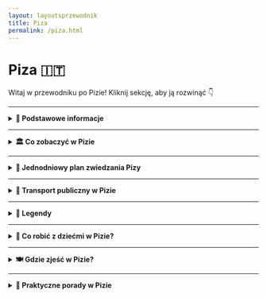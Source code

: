 ```yaml
---
layout: layoutsprzewodnik
title: Piza
permalink: /piza.html
---
```


# Piza 🇮🇹

Witaj w przewodniku po Pizie! Kliknij sekcję, aby ją rozwinąć 👇

---

<details>
  <summary><strong>📌 Podstawowe informacje</strong></summary>

  <h3>🗼 Piza – nie tylko wieża, która się nie słucha grawitacji</h3>
  <p>
    Piza to miasto, które zna cały świat... choćby z memów i fotek, na których ludzie próbują "podtrzymać" słynną wieżę. Ale spokojnie – to nie wszystko, co ma do zaoferowania! Choć <strong>Krzywa Wieża</strong> kradnie show, Piza to też eleganckie place, tajemnicze zaułki i rzeka Arno, która przecina ją z gracją modelki na wybiegach.
  </p>

  <p>
    To właśnie tutaj średniowiecze flirtuje z renesansem, a klimat włoskiego dolce vita wylewa się z każdej kawiarni. Mimo turystycznej sławy, Piza zachowała swój lokalny charakter – więc obok tłumu z aparatami znajdziesz też studentów, grających w szachy na skwerze, i starsze panie plotkujące przy espresso.
  </p>

  <p>
    Miasto jest kompaktowe – idealne na jednodniowy wypad lub leniwe zwiedzanie na piechotę. Do tego świetnie skomunikowane – tylko 15 minut pociągiem od lotniska i już możesz sprawdzać, czy wieża naprawdę się przechyla (spoiler: tak!).
  </p>

  <h3>✈️ Jak się dostać do Pizy?</h3>
  <ul>
    <li><strong>Samolotem:</strong> Lotnisko Pisa Galileo Galilei (PSA) – jedno z najbliższych centrum lotnisk w Europie! Do centrum dojedziesz w 5 minut pociągiem <em>PisaMover</em>.</li>
    <li><strong>Pociągiem:</strong> Bezpośrednie połączenia z Florencją (ok. 1h), Luką, Livorno i nawet Rzymem. Wysiądź na stacji <strong>Pisa Centrale</strong>.</li>
  </ul>

  <h3>🚶‍♂️ Poruszanie się po mieście</h3>
  <p>
    Zapomnij o taksówkach i komunikacji miejskiej – w Pizie królują nogi. Centrum jest zwarte, wszystko masz w zasięgu spaceru. A jeśli chcesz poczuć się jak lokal, wypożycz rower – śmiganie po nadbrzeżach Arno to czysta przyjemność.
  </p>

  <p>
    Piza to idealne połączenie fotogenicznego absurdu (patrz: wieża) i prawdziwego włoskiego luzu. Możesz ją "odhaczyć" w kilka godzin… albo zakochać się i zostać do zachodu słońca. W obu przypadkach: warto!
  </p>
</details>


---

<details>
  <summary><strong>🏛️ Co zobaczyć w Pizie</strong></summary>
  
  <details>
    <summary><strong>🗼 Krzywa Wieża – najsłynniejsze pochylenie świata</strong></summary>
    <p><strong>Współrzędne:</strong> <em>43.7230° N, 10.3966° E</em></p>
    <p>
      Bez niej Piza byłaby po prostu ładnym miasteczkiem z historią. Ale oto jest – <strong>Torre Pendente</strong>, czyli wieża, która nigdy nie powiedziała „stoję prosto”. Zaczęła się przechylać już w trakcie budowy w XII wieku, ale mieszkańcy stwierdzili: „Dobra, zostawmy tak – przynajmniej będzie unikalna.”
    </p>
    <p>
      Można na nią wejść – i to dosłownie po krzywych schodach. W środku czuć lekkie zawirowanie błędnika, ale widok z góry – cudo. Pamiętaj, bilety kup najlepiej wcześniej online – chętnych jest więcej niż selfie z wieżą.
    </p>
    <ul>
      <li><strong>Bilety:</strong> ok. 20€</li>
      <li><strong>Czas zwiedzania:</strong> ok. 30 minut wspinaczki + panorama</li>
    </ul>
  </details>

  <details>
    <summary><strong>⛪ Katedra Santa Maria Assunta – matka elegancji</strong></summary>
    <p><strong>Współrzędne:</strong> <em>43.7230° N, 10.3957° E</em></p>
    <p>
      To właśnie od niej zaczęła się cała historia Placu Cudów. Zbudowana w XI wieku, z zewnątrz wygląda jak z cukru – marmur, łuki, kolumny. Wnętrze? Złote sufity, mozaiki i elegancja z czasów, gdy styl gotycki był nowością, a kościół robił wrażenie na wszystkich.
    </p>
    <p>
      To serce kompleksu – a po wejściu od razu wiadomo dlaczego. Warto przyjść z przewodnikiem lub dobrą aplikacją – każdy detal ma swoją historię.
    </p>
    <ul>
      <li><strong>Bilety:</strong> darmowe, ale trzeba odebrać wejściówkę (limit dzienny)</li>
    </ul>
  </details>

  <details>
    <summary><strong>⚰️ Camposanto Monumentale – cmentarz, który wygląda jak świątynia</strong></summary>
    <p><strong>Współrzędne:</strong> <em>43.7235° N, 10.3964° E</em></p>
    <p>
      Tak, to cmentarz – ale spokojnie, tu nie chodzi o grozę, a o sztukę i spokój. Mówi się, że ziemia, na której stoi Camposanto, została przywieziona z Ziemi Świętej. Przechadzając się pod arkadami, zobaczysz piękne freski, nagrobki jak dzieła sztuki i ciszę, która uspokaja nawet najbardziej zmęczone nogi turysty.
    </p>
    <p>
      To miejsce ma swoją magię – niepozorne z zewnątrz, poruszające w środku.
    </p>
    <ul>
      <li><strong>Bilety:</strong> ok. 7€ lub w pakiecie z innymi atrakcjami</li>
    </ul>
  </details>

  <details>
    <summary><strong>🔔 Baptysterium św. Jana – gdzie echo śpiewa solo</strong></summary>
    <p><strong>Współrzędne:</strong> <em>43.7228° N, 10.3964° E</em></p>
    <p>
      To największe baptysterium we Włoszech – i jedno z najbardziej niezwykłych. Nie tylko z zewnątrz wygląda imponująco, ale ma też wyjątkową akustykę. Jeśli trafisz na pracownika, który zaprezentuje „śpiew echa” – przygotuj się na ciarki. Wnętrze proste, ale robi efekt WOW.
    </p>
    <p>
      Ciekawostka? Budowę zaczęto w stylu romańskim, a skończono w gotyku – czyli miks, który działa zaskakująco dobrze.
    </p>
    <ul>
      <li><strong>Bilety:</strong> ok. 5–7€, w pakiecie taniej</li>
    </ul>
  </details>

  <details>
    <summary><strong>🌉 Most Mezzo – widokowa przerwa od marmuru</strong></summary>
    <p><strong>Współrzędne:</strong> <em>43.7165° N, 10.3993° E</em></p>
    <p>
      Most Mezzo (Ponte di Mezzo) to dobre miejsce, żeby na chwilę zejść z turystycznej autostrady. Spacerując po nim, zobaczysz Arno, kolorowe fasady kamienic, a wieczorem – złote światło odbijające się w wodzie. To tu dzieje się życie wieczorne – młodzi, lody, rozmowy.
    </p>
    <p>
      Nie ma biletów, nie ma fresków – tylko prawdziwa Piza. Idealne miejsce na odpoczynek (i Insta).
    </p>
  </details>

<details>
  <summary><strong>🕵️ Sekretne miejsca w Pizie</strong></summary>

  <h3>🌿 Giardino Scotto – park, o którym wiedzą tylko wtajemniczeni</h3>
  <p><em>Współrzędne: 43.7114° N, 10.3997° E</em></p>
  <p>Na południowym brzegu Arno, za ceglanym murem, kryje się zielony azyl. <strong>Giardino Scotto</strong> to coś pomiędzy parkiem miejskim a starą fortecą. Są tu palmy, fontanny, sceny koncertowe i ławeczki z widokiem. Idealne miejsce na piknik, książkę lub szybki reset od tłumów przy wieży.</p>

  <h3>🧱 Murale Tuttomondo – street art z duszą</h3>
  <p><em>Współrzędne: 43.7082° N, 10.4007° E</em></p>
  <p>Zamiast kolejnej kolumny – mural. Ogromny, kolorowy, od Keitha Haringa, światowej gwiazdy street artu. Znajduje się na ścianie kościoła Sant’Antonio. Przesłanie? Pokój i jedność. Sztuka, która wciąga i daje do myślenia – szczególnie jeśli wcześniej widziałeś tylko marmur i cegły.</p>

  <h3>🪨 Sanktuarium Santa Maria della Spina – mikroskarb gotyku</h3>
  <p><em>Współrzędne: 43.7089° N, 10.3965° E</em></p>
  <p>Ten miniaturowy kościółek przy rzece wygląda jak koronka wyciosana z marmuru. Z daleka można go przegapić, z bliska – zachwyca detalami. Kiedyś przechowywał... kolec z korony cierniowej Jezusa. Dziś raczej zdjęcia turystów. Ale klimat pozostał – zwłaszcza o zachodzie słońca.</p>

  <h3>🐉 Ulica Via San Martino – duch Pizy bez selfie-sticków</h3>
  <p><em>Współrzędne: 43.7079° N, 10.3986° E</em></p>
  <p>Jeśli chcesz zobaczyć prawdziwą Pizę – wejdź w tę ulicę. Mało turystów, za to dużo autentyczności: małe sklepy, stare fasady, zapach piekarni. Wieczorem pojawiają się mieszkańcy, dzieci jeżdżą na rowerach, a z okien słychać włoskie rozmowy. Brzmi banalnie? Ale to właśnie jest magia.</p>

  <h3>📜 Ogród Botaniczny – zielone zaskoczenie</h3>
  <p><em>Współrzędne: 43.7190° N, 10.3985° E</em></p>
  <p>Nie każdy wie, że Piza ma <strong>najstarszy ogród botaniczny w Europie</strong> – założony w 1544 roku! Znajdziesz tu palmy, lilie wodne, kaktusy, rośliny lecznicze i oranżerie. Cisza, spokój i trochę jak powrót do szkoły... ale w wersji z relaksem i zielenią. Wstęp tani, a wrażenia bezcenne.</p>

</details>

</details>

---

<details>
  <summary><strong>📅 Jednodniowy plan zwiedzania Pizy</strong></summary>

  <p><strong>Start: Plac Cudów (Piazza dei Miracoli)</strong></p>
  <ul>
    <li>🗼 <strong>Krzywa Wieża</strong> – obowiązkowe zdjęcie, najlepiej z dziwną pozą. Wejście na górę to cardio i panorama w bonusie.</li>
    <li>⛪ <strong>Katedra Santa Maria Assunta</strong> – rzymski marmur, złoto, mozaiki – uczta dla oka i duszy.</li>
    <li>🔔 <strong>Baptysterium</strong> – spróbuj posłuchać echa i się nie wzruszyć. Akustyczna magia z XIII wieku.</li>
    <li>⚰️ <strong>Camposanto Monumentale</strong> – elegancki cmentarz z freskami. Cisza z klasą.</li>
  </ul>

  <p><strong>Spacer w stronę centrum</strong></p>
  <ul>
    <li>🛍️ Po drodze zajrzyj do lokalnych sklepików z pamiątkami – magnesy z wieżą, ale też rękodzieło i dobre wino.</li>
    <li>☕ Kawa lub lody w jednym z barów przy Borgo Stretto – czasem trzeba przysiąść i poczuć klimat.</li>
  </ul>

  <p><strong>🌉 Ponte di Mezzo</strong></p>
  <ul>
    <li>Spacer przez most z widokiem na rzekę Arno – zwłaszcza jeśli złapiesz złotą godzinę.</li>
  </ul>

  <p><strong>🧭 Czas na coś mniej oczywistego</strong></p>
  <ul>
    <li>🎨 <strong>Murale Tuttomondo</strong> – wielka ściana sztuki od Keitha Haringa, zaskakująca i pełna kolorów. Kto powiedział, że Piza to tylko wieża?</li>
    <li>🪑 Przerwa w cieniu w <strong>Giardino Scotto</strong> – park z widokiem na mury, idealny na reset i panino na trawie.</li>
  </ul>

  <p><strong>🍝 Kolacja</strong></p>
  <ul>
    <li>Wskocz do trattorii z lokalnym menu: spróbuj <em>cecina</em> (placek z mąki z ciecierzycy) i <em>pappardelle al cinghiale</em> (makaron z dzikiem – serio, pyszne).</li>
  </ul>

  <p><strong>🌙 Zakończenie dnia</strong></p>
  <ul>
    <li>Wróć na Plac Cudów, kiedy zapalą się światła – wieża wygląda wtedy magicznie. Mniej ludzi, więcej klimatu.</li>
  </ul>

</details>


---

<details>
  <summary><strong>🚌 Transport publiczny w Pizie</strong></summary>

  <h3>🚍 Autobusy – podstawowy sposób poruszania się</h3>
  <p>
    Piza to miasto kompaktowe, ale jeśli nie chcesz spalić kalorii po focacci z poranka, wskakuj w autobus. Sieć obsługiwana jest przez firmę <strong>CPT (Compagnia Pisana Trasporti)</strong>. Autobusy jeżdżą często i docierają do każdej dzielnicy – nawet tej, gdzie sam Galileusz nie zaglądał.
  </p>
  <ul>
    <li><strong>Bilety:</strong> 1,50 € za bilet 70-minutowy. Kupisz w kioskach, automatach lub przez aplikację <em>Tabnet</em>.</li>
    <li><strong>Popularne linie:</strong> Linia <strong>LAM Rossa</strong> zabierze Cię z dworca kolejowego do Krzywej Wieży (Piazza dei Miracoli).</li>
  </ul>

  <h3>🚕 Taksówki – dla tych, którzy wolą klimę i prywatność</h3>
  <p>
    Oficjalne białe taksówki z napisem „TAXI” są dostępne na postojach w centrum, przy dworcu i lotnisku. Można też zamówić telefonicznie (Radio Taxi: <strong>+39 050 541600</strong>), ale licznik leci nawet w oczekiwaniu. A to już nie żart.
  </p>

  <h3>🚆 Dojazd z lotniska do centrum</h3>
  <p>
    Z lotniska <strong>Pisa Galileo Galilei</strong> dostaniesz się do centrum w mniej niż 10 minut. Wybierz:
  </p>
  <ul>
    <li><strong>PisaMover:</strong> automatyczny pociąg do stacji <strong>Pisa Centrale</strong>. Odjeżdża co kilka minut. Koszt: 5 €.</li>
    <li><strong>Taksówkę:</strong> koszt ok. 10–15 € w zależności od ruchu i pory dnia.</li>
    <li><strong>Pieszo:</strong> jeśli nie masz ciężkiego bagażu – do centrum dojdziesz w 20–25 minut.</li>
  </ul>

  <h3>🚲 Rowerem przez miasto</h3>
  <p>
    Piza to idealne miasto do zwiedzania na rowerze – płaska, malownicza i z mnóstwem ścieżek. Skorzystaj z wypożyczalni rowerów miejskich <strong>Bike Sharing Pisa</strong> lub z usług prywatnych firm. A pedałowanie z widokiem na Krzywą Wieżę – bezcenne.
  </p>
</details>

---

<details>
  <summary><strong>🧙 Legendy</strong></summary>

  <h3>🌀 Cień Diabła w katedrze – odcisk rogatego gościa?</h3>
  <p><em>Współrzędne: 43.7230° N, 10.3966° E</em></p>
  <p>Na ścianie Katedry w Pizie (tuż przy wejściu) znajduje się seria wgłębień, które – według legendy – zostawił sam diabeł. Podobno próbował przeszkodzić w budowie, ale został przegoniony przez modlitwy i niebiański laser z nieba (wersja niepotwierdzona). Co ciekawe – mówi się, że nie da się ich zliczyć. Spróbuj. I nie dziw się, jeśli za każdym razem wyjdzie Ci inna liczba.</p>

  <h3>⚖️ Zegar śmierci – echo dawnej egzekucji</h3>
  <p><em>Współrzędne: 43.7227° N, 10.3954° E</em></p>
  <p>W Torre della Muda (obecnie część kompleksu Pałacu Opactwa) rozgrywa się jedna z najmroczniejszych legend. To tutaj w 1289 roku uwięziono hrabiego Ugolino della Gherardesca razem z jego dziećmi i wnukami. Zostali skazani na śmierć głodową. Podobno nocą słychać z wieży szepty, krzyki… i odgłos bijącego zegara, który nigdy nie był tam zainstalowany.</p>

  <h3>💀 Krypta kości – cmentarz Campo Santo</h3>
  <p><em>Współrzędne: 43.7237° N, 10.3955° E</em></p>
  <p>Campo Santo to święte pole – dosłownie. Ziemię do jego budowy przywieziono z Góry Kalwarii. Ale wokół miejsca narosło więcej opowieści niż krzywych zdjęć z wieżą. Podobno to właśnie tutaj chowano alchemików, naukowców i… ludzi, którzy znali przyszłość. Ich groby są nieoznaczone, a kaplice podobno kryją tajemnicze inskrypcje i zaklęcia. Klimat jak z "Kodu Leonarda da Vinci".</p>

  <h3>🦉 Kruk Galileusza – znak geniuszu czy klątwa?</h3>
  <p><em>Współrzędne: 43.7229° N, 10.3966° E</em></p>
  <p>Galileusz, urodzony w Pizie, podobno obserwował ruch lampy w katedrze i tak... wymyślił teorię wahadła. Ale miejscowi twierdzą, że podczas jednej z wizyt w mieście towarzyszył mu kruk – czarny jak smoła, który przysiadał tylko tam, gdzie Galileusz siadał do notatek. Mistycy mówią, że to duch starożytnego mędrca, który "przeniósł się" do ptaka, by inspirować uczonego. Naukowcy milczą. Turystyka legendowa ma się świetnie.</p>

</details>


---


<details>
  <summary><strong>🧒 Co robić z dziećmi w Pizie?</strong></summary>

  <h3>🏰 Krzywa Wieża – wrażenia krzywe jak rysunki w przedszkolu</h3>
  <p>
    Dzieci pokochają robienie zdjęć z „podtrzymywaniem” wieży – klasyk z Instagrama. Można też wejść na górę (dzieci od 8. roku życia) – to jak wspinaczka do nieba, tylko pod kątem! Widoki i wspomnienia gwarantowane.
  </p>

  <h3>🌳 Giardino Scotto – zamek, trawa i dużo miejsca do biegania</h3>
  <p>
    Zielony park z placem zabaw i pozostałościami zamku – idealne miejsce na piknik i oddech od tłumów. Dzieci mogą pobiegać, a Ty spokojnie wypić kawę na ławce i udawać, że nie słyszysz kłótni o lizaka.
  </p>

  <h3>🚂 Muzeum Kolejnictwa (Museo Piaggio) – pociągi i skutery!</h3>
  <p>
    Dla młodszych (i starszych) miłośników maszyn – muzeum poświęcone legendarnym skuterom Vespa i historii włoskiej kolei. Trochę hałasu, dużo emocji i zero nudy. Muzeum znajduje się niedaleko, w Pontederze – można podjechać pociągiem.
  </p>

  <h3>🐾 Rejs łodzią po rzece Arno</h3>
  <p>
    Wskoczcie razem na łódkę i popłyńcie Arno – dzieciaki uwielbiają to doświadczenie, bo... woda! Rejs to spokojny sposób na zobaczenie miasta z innej perspektywy (i szansa na chwilę ciszy, jeśli dzieci zasną z bujania).
  </p>

  <h3>🍦 Polowanie na najlepsze lody</h3>
  <p>
    Przepis na rodzinne szczęście? Zrób z tego grę: „Znajdźmy najlepsze gelato w Pizie!” Codziennie inna lodziarnia, codziennie inny smak. Zwycięzca wybiera kolację (spoiler: i tak będzie pizza).
  </p>
</details>


---

<details>
  <summary><strong>🍽️ Gdzie zjeść w Pizie?</strong></summary>

  <h3>🍕 <strong>Pizzeria da Nando</strong> – klasyka bez zadęcia</h3>
  <p>
    Mała pizzeria blisko centrum, gdzie pizza jest cienka, chrupiąca i zawsze trafiona. Bez rezerwacji, bez udziwnień – po prostu dobra pizza za uczciwe pieniądze. Lokalsi przychodzą tu po swoje ulubione margherity, a dzieci z miejsca zakochują się w pizzette.
  </p>

  <h3>🍝 <strong>Osteria di Culegna</strong> – domowe smaki Toskanii</h3>
  <p>
    Mała rodzinna osteria w bocznej uliczce. W menu królują makarony (tagliatelle, pici!) i mięsa w sosach, które pachną jak niedzielny obiad u włoskiej babci. Bez turystycznego tłoku, za to z mnóstwem serca na talerzu.
  </p>

  <h3>🥪 <strong>Sandwichic</strong> – panini, które wciągają</h3>
  <p>
    Jeśli chcesz coś „na szybko” i „na wynos” – ten lokal to strzał w dziesiątkę. Panini z lokalnymi składnikami, warzywami z targu, włoskimi serami i szynką, która topi się w ustach. Idealne na piknik w cieniu Krzywej Wieży.
  </p>

  <h3>🍝 <strong>Trattoria da Bruno</strong> – tanio i po włosku</h3>
  <p>
    Starszy lokal z duszą i kelnerami, którzy znają menu na pamięć. Ceny przyjazne, porcje duże, a wino domowe leje się litrami. Turyści trafiają tu z polecenia, lokalsi przychodzą regularnie. Dobrze o tym świadczy!
  </p>

  <h3>🍨 <strong>Gelateria De’ Coltelli</strong> – lody, które warto zapamiętać</h3>
  <p>
    Uznawane za jedne z najlepszych lodów w Pizie – i nie bez powodu. Smaki sezonowe, naturalne składniki i konsystencja, która rozpływa się jak wakacje. Spróbuj ricotty z gruszką albo sorbetu z cytryn z Amalfi.
  </p>
</details>

---

<details>
  <summary><strong>🧳 Praktyczne porady w Pizie</strong></summary>

  <h3>💶 Coperto i napiwki – małe litery na rachunku</h3>
  <p>
    W Pizie <strong>coperto</strong> (opłata za nakrycie) to klasyk – zwykle 1–3€. Nie denerwuj się, to nie pomyłka, tylko włoski styl. Napiwek? Nie jest obowiązkowy, ale jeśli kelner był bardziej serdeczny niż ciocia na święta, zostaw euro lub dwa.
  </p>

  <h3>🛍️ Co warto kupić?</h3>
  <ul>
    <li><strong>Miniatura Krzywej Wieży</strong> – obowiązkowa pamiątka, najlepiej taka, której nie da się postawić prosto</li>
    <li><strong>Produkty z oliwek i trufli</strong> – Toskania tym stoi</li>
    <li><strong>Wina z regionu</strong> – np. Chianti, najlepiej kupione lokalnie, nie na stacji benzynowej</li>
    <li><strong>Kawa Vergnano lub Lavazza</strong> – by zabrać włoski poranek do domu</li>
  </ul>

  <h3>🚫 Czego unikać?</h3>
  <ul>
    <li>Restauracji tuż przy Krzywej Wieży – ceny wysokie jak jej nachylenie, jakość… no różna</li>
    <li>Kupowania selfie-sticków od ulicznych sprzedawców – serio, masz rękę</li>
    <li>Ignorowania biletów na transport – kontrola potrafi pojawić się znienacka jak korek na autostradzie</li>
    <li>Myślenia, że Piza to tylko jedna wieża – miasto ma więcej do pokazania!</li>
  </ul>

  <h3>🗣️ Podstawowe zwroty po włosku</h3>
  <ul>
    <li><strong>Salve!</strong> – uniwersalne powitanie</li>
    <li><strong>Una pizza margherita, per favore</strong> – nie trzeba więcej dodawać</li>
    <li><strong>Mi scusi</strong> – przepraszam</li>
    <li><strong>Quanto costa?</strong> –

